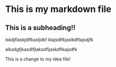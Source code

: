 # This is my markdown file

## This is a subheading!!

lskdjflaskjdlfkasljdkf
klajsdlfkjaslkdflajsdjfk

alksdgfjkasdlfjlaksdfljaskdflkajsdfk

This is a change to my idea file!
